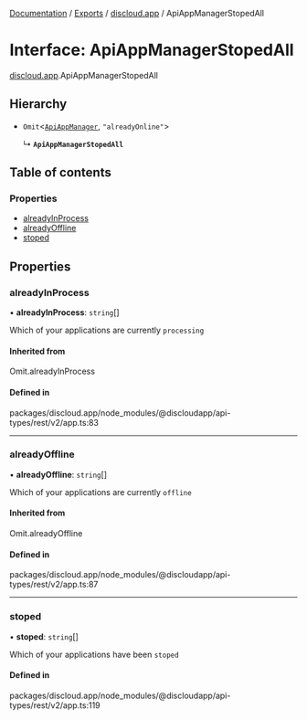 [Documentation](../README.md) / [Exports](../modules.md) / [discloud.app](../modules/discloud_app.md) / ApiAppManagerStopedAll

# Interface: ApiAppManagerStopedAll

[discloud.app](../modules/discloud_app.md).ApiAppManagerStopedAll

## Hierarchy

- `Omit`<[`ApiAppManager`](discloud_app.ApiAppManager.md), ``"alreadyOnline"``\>

  ↳ **`ApiAppManagerStopedAll`**

## Table of contents

### Properties

- [alreadyInProcess](discloud_app.ApiAppManagerStopedAll.md#alreadyinprocess)
- [alreadyOffline](discloud_app.ApiAppManagerStopedAll.md#alreadyoffline)
- [stoped](discloud_app.ApiAppManagerStopedAll.md#stoped)

## Properties

### alreadyInProcess

• **alreadyInProcess**: `string`[]

Which of your applications are currently `processing`

#### Inherited from

Omit.alreadyInProcess

#### Defined in

packages/discloud.app/node_modules/@discloudapp/api-types/rest/v2/app.ts:83

___

### alreadyOffline

• **alreadyOffline**: `string`[]

Which of your applications are currently `offline`

#### Inherited from

Omit.alreadyOffline

#### Defined in

packages/discloud.app/node_modules/@discloudapp/api-types/rest/v2/app.ts:87

___

### stoped

• **stoped**: `string`[]

Which of your applications have been `stoped`

#### Defined in

packages/discloud.app/node_modules/@discloudapp/api-types/rest/v2/app.ts:119
